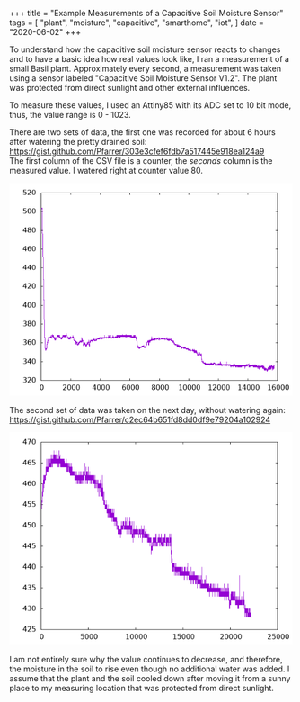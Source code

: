 +++
title = "Example Measurements of a Capacitive Soil Moisture Sensor"
tags = [
    "plant",
    "moisture",
    "capacitive",
    "smarthome",
    "iot",
]
date = "2020-06-02"
+++

To understand how the capacitive soil moisture sensor reacts to changes and to have a basic idea how real values look like, I ran a measurement of a small Basil plant. Approximately every second, a measurement was taken using a sensor labeled "Capacitive Soil Moisture Sensor V1.2". The plant was protected from direct sunlight and other external influences.

To measure these values, I used an Attiny85 with its ADC set to 10 bit mode, thus, the value range is 0 - 1023.

There are two sets of data, the first one was recorded for about 6 hours after watering the pretty drained soil: \
https://gist.github.com/Pfarrer/303e3cfef6fdb7a517445e918ea124a9 \
The first column of the CSV file is a counter, the _seconds_ column is the measured value. I watered right at counter value 80.

![Moisture sensor readings directly after watering](moisture-sensor-readings-after-watering.png)

The second set of data was taken on the next day, without watering again:
https://gist.github.com/Pfarrer/c2ec64b651fd8dd0df9e79204a102924

![Moisture sensor readings one day after watering](moisture-sensor-readings-one-day-after-watering.png)

I am not entirely sure why the value continues to decrease, and therefore, the moisture in the soil to rise even though no additional water was added. I assume that the plant and the soil cooled down after moving it from a sunny place to my measuring location that was protected from direct sunlight.
